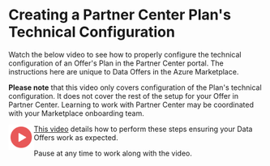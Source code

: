 # Creating a Partner Center Plan's Technical Configuration

Watch the below video to see how to properly configure the technical configuration of an Offer's Plan in the Partner Center portal. The instructions here are unique to Data Offers in the Azure Marketplace. 

**Please note** that this video only covers configuration of the Plan's technical configuration. It does not cover the rest of the setup for your Offer in Partner Center. Learning to work with Partner Center may be coordinated with your Marketplace onboarding team.

<a href="https://youtu.be/5ZaNauZMnVY"><img src="./images/Video.png" width="50" style="float:left;" align="left" target="_blank"></a> <a href="https://youtu.be/5ZaNauZMnVY">This video</a> details how to perform these steps ensuring your Data Offers work as expected.

Pause at any time to work along with the video.